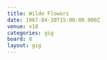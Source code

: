 ```yaml
---
title: Wilde Flowers
date: 1967-04-30T15:00:00.000Z
venue: v18
categories: gig
board: 8
layout: gig
---
```


